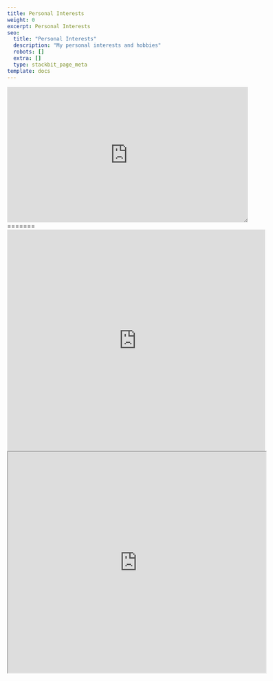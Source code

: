 ```yaml
---
title: Personal Interests
weight: 0
excerpt: Personal Interests
seo:
  title: "Personal Interests"
  description: "My personal interests and hobbies"
  robots: []
  extra: []
  type: stackbit_page_meta
template: docs
---
```





<iframe sandbox="allow-scripts" style="resize:both; overflow:scroll;"    width="560" height="315" src="https://www.youtube.com/embed/xGZSWvFess8"  frameborder="0" allow="accelerometer; autoplay; clipboard-write; encrypted-media; gyroscope; picture-in-picture" allowfullscreen></iframe>
=======
<iframe width="600" height="515" src="https://www.youtube-nocookie.com/embed/xGZSWvFess8" title="YouTube video player" frameborder="0" allow="accelerometer; autoplay; clipboard-write; encrypted-media; gyroscope; picture-in-picture" allowfullscreen></iframe>

<iframe width="600" height="515" src="https://www.youtube-nocookie.com/embed/xGZSWvFess8" title="YouTube video player"  clipboard-write;  allowfullscreen></iframe>



